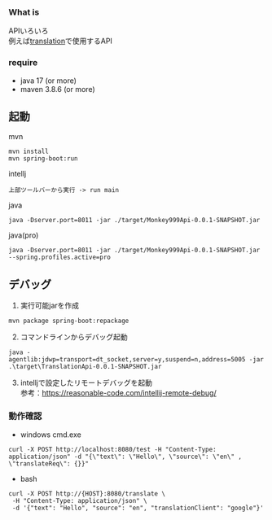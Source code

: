 ### What is

APIいろいろ  
例えば[translation](https://github.com/monkey999por/translation)で使用するAPI

### require

- java 17 (or more)
- maven 3.8.6 (or more)

## 起動

mvn

```
mvn install
mvn spring-boot:run
```

intellj

```
上部ツールバーから実行 -> run main
```

java

```
java -Dserver.port=8011 -jar ./target/Monkey999Api-0.0.1-SNAPSHOT.jar
```

java(pro)

```
java -Dserver.port=8011 -jar ./target/Monkey999Api-0.0.1-SNAPSHOT.jar --spring.profiles.active=pro
```

## デバッグ

1. 実行可能jarを作成

```
mvn package spring-boot:repackage
```

2. コマンドラインからデバッグ起動

```
java -agentlib:jdwp=transport=dt_socket,server=y,suspend=n,address=5005 -jar .\target\TranslationApi-0.0.1-SNAPSHOT.jar
```

3. intelljで設定したリモートデバッグを起動  
参考：<https://reasonable-code.com/intellij-remote-debug/>

### 動作確認

- windows cmd.exe

 ```
 curl -X POST http://localhost:8080/test -H "Content-Type: application/json" -d "{\"text\": \"Hello\", \"source\": \"en\" , \"translateReq\": {}}"
 ```

- bash

 ```
 curl -X POST http://{HOST}:8080/translate \
  -H "Content-Type: application/json" \
  -d '{"text": "Hello", "source": "en", "translationClient": "google"}'
 ```
